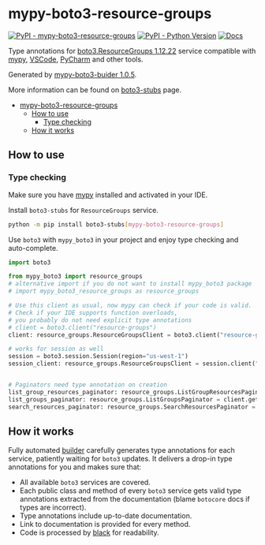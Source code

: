 # mypy-boto3-resource-groups

[![PyPI - mypy-boto3-resource-groups](https://img.shields.io/pypi/v/mypy-boto3-resource-groups.svg?color=blue)](https://pypi.org/project/mypy-boto3-resource-groups)
[![PyPI - Python Version](https://img.shields.io/pypi/pyversions/mypy-boto3-resource-groups.svg?color=blue)](https://pypi.org/project/mypy-boto3-resource-groups)
[![Docs](https://img.shields.io/readthedocs/mypy-boto3-builder.svg?color=blue)](https://mypy-boto3-builder.readthedocs.io/)

Type annotations for
[boto3.ResourceGroups 1.12.22](https://boto3.amazonaws.com/v1/documentation/api/1.12.22/reference/services/resource-groups.html#ResourceGroups) service
compatible with [mypy](https://github.com/python/mypy), [VSCode](https://code.visualstudio.com/),
[PyCharm](https://www.jetbrains.com/pycharm/) and other tools.

Generated by [mypy-boto3-buider 1.0.5](https://github.com/vemel/mypy_boto3_builder).

More information can be found on [boto3-stubs](https://pypi.org/project/boto3-stubs/) page.

- [mypy-boto3-resource-groups](#mypy-boto3-resource-groups)
  - [How to use](#how-to-use)
    - [Type checking](#type-checking)
  - [How it works](#how-it-works)

## How to use

### Type checking

Make sure you have [mypy](https://github.com/python/mypy) installed and activated in your IDE.

Install `boto3-stubs` for `ResourceGroups` service.

```bash
python -m pip install boto3-stubs[mypy-boto3-resource-groups]
```

Use `boto3` with `mypy_boto3` in your project and enjoy type checking and auto-complete.

```python
import boto3

from mypy_boto3 import resource_groups
# alternative import if you do not want to install mypy_boto3 package
# import mypy_boto3_resource_groups as resource_groups

# Use this client as usual, now mypy can check if your code is valid.
# Check if your IDE supports function overloads,
# you probably do not need explicit type annotations
# client = boto3.client("resource-groups")
client: resource_groups.ResourceGroupsClient = boto3.client("resource-groups")

# works for session as well
session = boto3.session.Session(region="us-west-1")
session_client: resource_groups.ResourceGroupsClient = session.client("resource-groups")


# Paginators need type annotation on creation
list_group_resources_paginator: resource_groups.ListGroupResourcesPaginator = client.get_paginator("list_group_resources")
list_groups_paginator: resource_groups.ListGroupsPaginator = client.get_paginator("list_groups")
search_resources_paginator: resource_groups.SearchResourcesPaginator = client.get_paginator("search_resources")
```

## How it works

Fully automated [builder](https://github.com/vemel/mypy_boto3_builder) carefully generates
type annotations for each service, patiently waiting for `boto3` updates. It delivers
a drop-in type annotations for you and makes sure that:

- All available `boto3` services are covered.
- Each public class and method of every `boto3` service gets valid type annotations
  extracted from the documentation (blame `botocore` docs if types are incorrect).
- Type annotations include up-to-date documentation.
- Link to documentation is provided for every method.
- Code is processed by [black](https://github.com/psf/black) for readability.